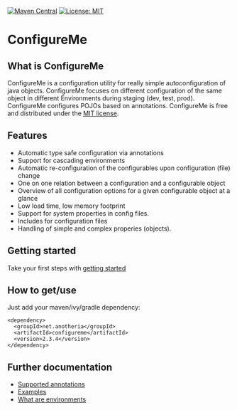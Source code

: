 [![Maven Central](https://maven-badges.herokuapp.com/maven-central/net.anotheria/configureme/badge.svg)](https://maven-badges.herokuapp.com/maven-central/net.anotheria/configureme)
[![License: MIT](https://img.shields.io/badge/License-MIT-green.svg)](https://opensource.org/licenses/MIT)


ConfigureMe
===========

## What is ConfigureMe
ConfigureMe is a configuration utility for really simple autoconfiguration of java objects. ConfigureMe focuses on different configuration of the same object in different Environments during staging (dev, test, prod). ConfigureMe configures POJOs based on annotations.
ConfigureMe is free and distributed under the [MIT license](http://www.opensource.org/licenses/mit-license.php).

## Features
* Automatic type safe configuration via annotations
* Support for cascading environments
* Automatic re-configuration of the configurables upon configuration (file) change
* One on one relation between a configuration and a configurable object
* Overview of all configuration options for a given configurable object at a glance
* Low load time, low memory footprint
* Support for system properties in config files.
* Includes for configuration files
* Handling of simple and complex properies (objects).

## Getting started
Take your first steps with [getting started](https://confluence.opensource.anotheria.net/display/CONFIGUREME/01+Getting+Started)

## How to get/use
Just add your maven/ivy/gradle dependency:
```
<dependency>
  <groupId>net.anotheria</groupId>
  <artifactId>configureme</artifactId>
  <version>2.3.4</version>
</dependency>
```
## Further documentation
* [Supported annotations](https://github.com/anotheria/configureme/wiki/Annotations)
* [Examples](https://github.com/anotheria/configureme/wiki/Examples)
* [What are environments](https://github.com/anotheria/configureme/wiki/Environments)
